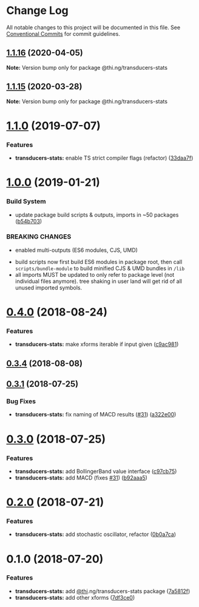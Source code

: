 # Change Log

All notable changes to this project will be documented in this file.
See [Conventional Commits](https://conventionalcommits.org) for commit guidelines.

## [1.1.16](https://github.com/thi-ng/umbrella/compare/@thi.ng/transducers-stats@1.1.15...@thi.ng/transducers-stats@1.1.16) (2020-04-05)

**Note:** Version bump only for package @thi.ng/transducers-stats





## [1.1.15](https://github.com/thi-ng/umbrella/compare/@thi.ng/transducers-stats@1.1.14...@thi.ng/transducers-stats@1.1.15) (2020-03-28)

**Note:** Version bump only for package @thi.ng/transducers-stats





# [1.1.0](https://github.com/thi-ng/umbrella/compare/@thi.ng/transducers-stats@1.0.19...@thi.ng/transducers-stats@1.1.0) (2019-07-07)

### Features

* **transducers-stats:** enable TS strict compiler flags (refactor) ([33daa7f](https://github.com/thi-ng/umbrella/commit/33daa7f))

# [1.0.0](https://github.com/thi-ng/umbrella/compare/@thi.ng/transducers-stats@0.4.23...@thi.ng/transducers-stats@1.0.0) (2019-01-21)

### Build System

* update package build scripts & outputs, imports in ~50 packages ([b54b703](https://github.com/thi-ng/umbrella/commit/b54b703))

### BREAKING CHANGES

* enabled multi-outputs (ES6 modules, CJS, UMD)

- build scripts now first build ES6 modules in package root, then call
  `scripts/bundle-module` to build minified CJS & UMD bundles in `/lib`
- all imports MUST be updated to only refer to package level
  (not individual files anymore). tree shaking in user land will get rid of
  all unused imported symbols.

<a name="0.4.0"></a>
# [0.4.0](https://github.com/thi-ng/umbrella/compare/@thi.ng/transducers-stats@0.3.4...@thi.ng/transducers-stats@0.4.0) (2018-08-24)

### Features

* **transducers-stats:** make xforms iterable if input given ([c9ac981](https://github.com/thi-ng/umbrella/commit/c9ac981))

<a name="0.3.4"></a>
## [0.3.4](https://github.com/thi-ng/umbrella/compare/@thi.ng/transducers-stats@0.3.3...@thi.ng/transducers-stats@0.3.4) (2018-08-08)

<a name="0.3.1"></a>
## [0.3.1](https://github.com/thi-ng/umbrella/compare/@thi.ng/transducers-stats@0.3.0...@thi.ng/transducers-stats@0.3.1) (2018-07-25)

### Bug Fixes

* **transducers-stats:** fix naming of MACD results ([#31](https://github.com/thi-ng/umbrella/issues/31)) ([a322e00](https://github.com/thi-ng/umbrella/commit/a322e00))

<a name="0.3.0"></a>
# [0.3.0](https://github.com/thi-ng/umbrella/compare/@thi.ng/transducers-stats@0.2.0...@thi.ng/transducers-stats@0.3.0) (2018-07-25)

### Features

* **transducers-stats:** add BollingerBand value interface ([c97cb75](https://github.com/thi-ng/umbrella/commit/c97cb75))
* **transducers-stats:** add MACD (fixes [#31](https://github.com/thi-ng/umbrella/issues/31)) ([b92aaa5](https://github.com/thi-ng/umbrella/commit/b92aaa5))

<a name="0.2.0"></a>
# [0.2.0](https://github.com/thi-ng/umbrella/compare/@thi.ng/transducers-stats@0.1.0...@thi.ng/transducers-stats@0.2.0) (2018-07-21)

### Features

* **transducers-stats:** add stochastic oscillator, refactor ([0b0a7ca](https://github.com/thi-ng/umbrella/commit/0b0a7ca))

<a name="0.1.0"></a>
# 0.1.0 (2018-07-20)

### Features

* **transducers-stats:** add [@thi](https://github.com/thi).ng/transducers-stats package ([7a5812f](https://github.com/thi-ng/umbrella/commit/7a5812f))
* **transducers-stats:** add other xforms ([7df3ce0](https://github.com/thi-ng/umbrella/commit/7df3ce0))

